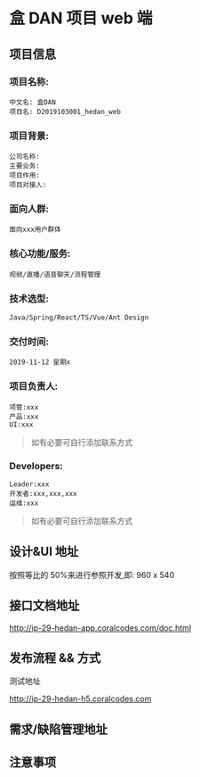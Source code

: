 # 盒 DAN 项目 web 端

## 项目信息

### 项目名称:

    中文名: 盒DAN
    项目名: D2019103001_hedan_web

### 项目背景:

    公司名称:
    主要业务:
    项目作用:
    项目对接人:

### 面向人群:

    面向xxx用户群体

### 核心功能/服务:

    视频/直播/语音聊天/流程管理

### 技术选型:

    Java/Spring/React/TS/Vue/Ant Design

### 交付时间:

    2019-11-12 星期x

### 项目负责人:

    项管:xxx
    产品:xxx
    UI:xxx

> 如有必要可自行添加联系方式

### Developers:

    Leader:xxx
    开发者:xxx,xxx,xxx
    运维:xxx

> 如有必要可自行添加联系方式

## 设计&UI 地址

按照等比的 50%来进行参照开发,即: 960 x 540

## 接口文档地址

http://ip-29-hedan-app.coralcodes.com/doc.html

## 发布流程 && 方式

测试地址

http://ip-29-hedan-h5.coralcodes.com

## 需求/缺陷管理地址

## 注意事项
